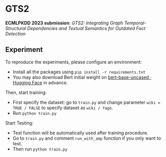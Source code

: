 # GTS2

**ECMLPKDD 2023 submission**: *GTS2: Integrating Graph Temporal-Structural Dependencies and Textual Semantics for Outdated Fact Detection*

## Experiment

To reproduce the experiments, please configure an environment:

- Install all the packages using  `pip install -r requirements.txt`
- You may also download Bert initial weight on [bert-base-uncased · Hugging Face](https://huggingface.co/bert-base-uncased) in advance.

Then, start training:

- First specify the dataset: go to `train.py` and change parameter `wiki = TRUE / FALSE` to specify dataset as `wiki / Yago`.
- Run `python train.py`

 Start Testing:

- Test function will be automatically used after training procedure.
- Go to `train.py` and comment `run_with_amp` function if you only want to test.
- Then run `python train.py`

